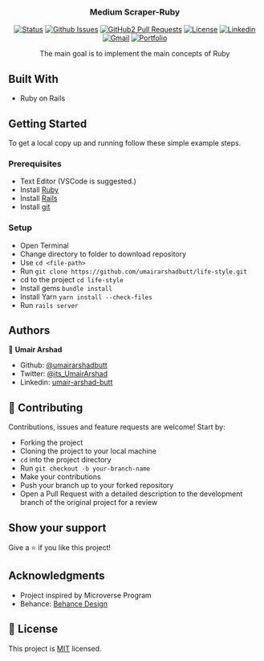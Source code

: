 
<h3 align="center">Medium Scraper-Ruby</h3>

<div align="center">

[![Status](https://img.shields.io/badge/status-active-success.svg)](https://github.com/umairarshadbutt/life-style)
[![Github Issues](https://img.shields.io/badge/GitHub-Issues-orange)](https://github.com/umairarshadbutt/life-style/issues)
[![GitHub2 Pull Requests](https://img.shields.io/badge/GitHub-Pull%20Requests-blue)](https://github.com/umairarshadbutt/life-style/pulls)
[![License](https://img.shields.io/badge/license-MIT-blue.svg)](/LICENSE)
[![Linkedin](https://img.shields.io/badge/-LinkedIn-blue?style=flat&logo=Linkedin&logoColor=white)](https://www.linkedin.com/in/umair-arshad-butt/)
[![Gmail](https://img.shields.io/badge/-Gmail-c14438?style=flat&logo=Gmail&logoColor=white)](mailto:Umair,umair6622@gmail.com)
[![Portfolio](https://img.shields.io/badge/umair--arshad-Portfolio-brightgreen)](https://umairarshad.me/)
</div>
<p align="center">The main goal is to implement the main concepts of Ruby</p>




## Built With

- Ruby on Rails

## Getting Started

To get a local copy up and running follow these simple example steps.

### Prerequisites

- Text Editor (VSCode is suggested.)
- Install [Ruby](https://ruby-doc.org/downloads/)
- Install [Rails](https://guides.rubyonrails.org/getting_started.html)
- Install [git](https://git-scm.com/downloads)

### Setup

- Open Terminal
- Change directory to folder to download repository
- Use `cd <file-path>`
- Run `git clone https://github.com/umairarshadbutt/life-style.git`
- cd to the project `cd life-style`
- Install gems `bundle install`
- Install Yarn `yarn install --check-files` 
- Run `rails server`



## Authors

👤 **Umair Arshad**

- Github: [@umairarshadbutt](https://github.com/umairarshadbutt)
- Twitter: [@its_UmairArshad](https://twitter.com/its_UmairArshad)
- Linkedin: [umair-arshad-butt](https://www.linkedin.com/in/umair-arshad-butt/)

## 🤝 Contributing

Contributions, issues and feature requests are welcome! Start by:

- Forking the project
- Cloning the project to your local machine
- `cd` into the project directory
- Run `git checkout -b your-branch-name`
- Make your contributions
- Push your branch up to your forked repository
- Open a Pull Request with a detailed description to the development branch of the original project for a review


## Show your support

Give a ⭐️ if you like this project!

## Acknowledgments

- Project inspired by Microverse Program
- Behance: [Behance Design](https://www.behance.net/gallery/14554909/liFEsTlye-Mobile-version)


## 📝 License

This project is [MIT](LICENSE) licensed.

